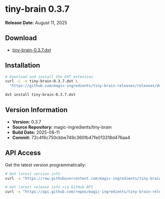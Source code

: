 # tiny-brain 0.3.7

**Release Date:** August 11, 2025

## Download
- [tiny-brain-0.3.7.dxt]()

## Installation
```bash
# Download and install the DXT extension
curl -L -o tiny-brain-0.3.7.dxt \
  "https://github.com/magic-ingredients/tiny-brain-releases/releases/download/v0.3.7/tiny-brain-0.3.7.dxt"

dxt install tiny-brain-0.3.7.dxt
```

## Version Information
- **Version:** 0.3.7
- **Source Repository:** magic-ingredients/tiny-brain
- **Build Date:** 2025-08-11
- **Commit:** 72c4f6c750cbbe749c360fb47fe013318d476aa4

## API Access
Get the latest version programmatically:
```bash
# Get latest version info
curl -s "https://raw.githubusercontent.com/magic-ingredients/tiny-brain-releases/main/latest/version.json"

# Get latest release info via GitHub API
curl -s "https://api.github.com/repos/magic-ingredients/tiny-brain-releases/releases/latest"
```
